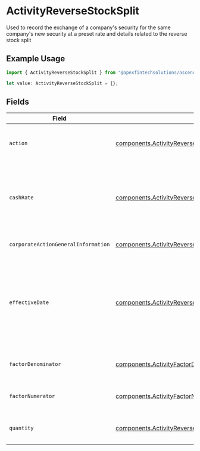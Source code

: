 # ActivityReverseStockSplit

Used to record the exchange of a company's security for the same company's new security at a preset rate and details related to the reverse stock split

## Example Usage

```typescript
import { ActivityReverseStockSplit } from "@apexfintechsolutions/ascend-sdk/models/components";

let value: ActivityReverseStockSplit = {};
```

## Fields

| Field                                                                                                                                                                     | Type                                                                                                                                                                      | Required                                                                                                                                                                  | Description                                                                                                                                                               | Example                                                                                                                                                                   |
| ------------------------------------------------------------------------------------------------------------------------------------------------------------------------- | ------------------------------------------------------------------------------------------------------------------------------------------------------------------------- | ------------------------------------------------------------------------------------------------------------------------------------------------------------------------- | ------------------------------------------------------------------------------------------------------------------------------------------------------------------------- | ------------------------------------------------------------------------------------------------------------------------------------------------------------------------- |
| `action`                                                                                                                                                                  | [components.ActivityReverseStockSplitAction](../../models/components/activityreversestocksplitaction.md)                                                                  | :heavy_minus_sign:                                                                                                                                                        | Denotes whether the shares are incoming or outgoing                                                                                                                       | INCOMING                                                                                                                                                                  |
| `cashRate`                                                                                                                                                                | [components.ActivityReverseStockSplitCashRate](../../models/components/activityreversestocksplitcashrate.md)                                                              | :heavy_minus_sign:                                                                                                                                                        | The rate (raw value, not a percentage, example: 50% will be .5 in this field) at which cash will be disbursed to the shareholder                                          | {<br/>"value": "0.25"<br/>}                                                                                                                                               |
| `corporateActionGeneralInformation`                                                                                                                                       | [components.ActivityReverseStockSplitCorporateActionGeneralInformation](../../models/components/activityreversestocksplitcorporateactiongeneralinformation.md)            | :heavy_minus_sign:                                                                                                                                                        | Common fields for corporate actions                                                                                                                                       |                                                                                                                                                                           |
| `effectiveDate`                                                                                                                                                           | [components.ActivityReverseStockSplitEffectiveDate](../../models/components/activityreversestockspliteffectivedate.md)                                                    | :heavy_minus_sign:                                                                                                                                                        | Effective date as declared by the primary exchange that generally coincides with cessation of trading in the old security and commencement of trading in the new security | {<br/>"day": 14,<br/>"month": 5,<br/>"year": 2024<br/>}                                                                                                                   |
| `factorDenominator`                                                                                                                                                       | [components.ActivityFactorDenominator](../../models/components/activityfactordenominator.md)                                                                              | :heavy_minus_sign:                                                                                                                                                        | The old rate of the security                                                                                                                                              | {<br/>"value": "0.25"<br/>}                                                                                                                                               |
| `factorNumerator`                                                                                                                                                         | [components.ActivityFactorNumerator](../../models/components/activityfactornumerator.md)                                                                                  | :heavy_minus_sign:                                                                                                                                                        | The new rate of the security                                                                                                                                              | {<br/>"value": "0.25"<br/>}                                                                                                                                               |
| `quantity`                                                                                                                                                                | [components.ActivityReverseStockSplitQuantity](../../models/components/activityreversestocksplitquantity.md)                                                              | :heavy_minus_sign:                                                                                                                                                        | The position on which the corporate action was paid                                                                                                                       | {<br/>"value": "0.25"<br/>}                                                                                                                                               |